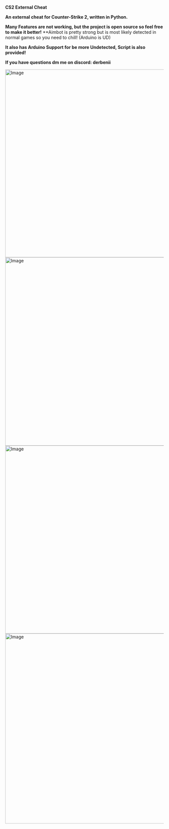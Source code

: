 **CS2 External Cheat**

**An external cheat for Counter-Strike 2, written in Python.**

**Many Features are not working, but the project is open source so feel free to make it better!**
**Aimbot is pretty strong but is most likely detected in normal games so you need to chill! (Arduino is UD)

**It also has Arduino Support for be more Undetected, Script is also provided!**

**If you have questions dm me on discord: derbenii**

<img width="892" height="597" alt="Image" src="https://github.com/user-attachments/assets/370bf3fe-22bd-4d6a-9c55-a323dc234512" />
<img width="889" height="598" alt="Image" src="https://github.com/user-attachments/assets/7b02a0bf-858d-41d2-89ff-3f058bf872bc" />
<img width="894" height="597" alt="Image" src="https://github.com/user-attachments/assets/35e41802-5365-4dc3-94b7-3bd3b6b106e6" />
<img width="890" height="604" alt="Image" src="https://github.com/user-attachments/assets/a942a708-620f-4b41-b0b0-d83ea01bdeb6" />
